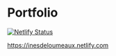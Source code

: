 # Portfolio
[![Netlify Status](https://api.netlify.com/api/v1/badges/9bb65d26-e970-43cf-b721-5d919a85084c/deploy-status)](https://app.netlify.com/sites/inesdeloumeaux/deploys)

https://inesdeloumeaux.netlify.com